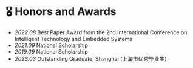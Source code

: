 # 🎖 Honors and Awards
- *2022.08*  Best Paper Award from the 2nd International Conference on Intelligent Technology and Embedded Systems
- *2021.09*  National Scholarship
- *2019.09*  National Scholarship
- *2023.03* Outstanding Graduate, Shanghai (上海市优秀毕业生)
